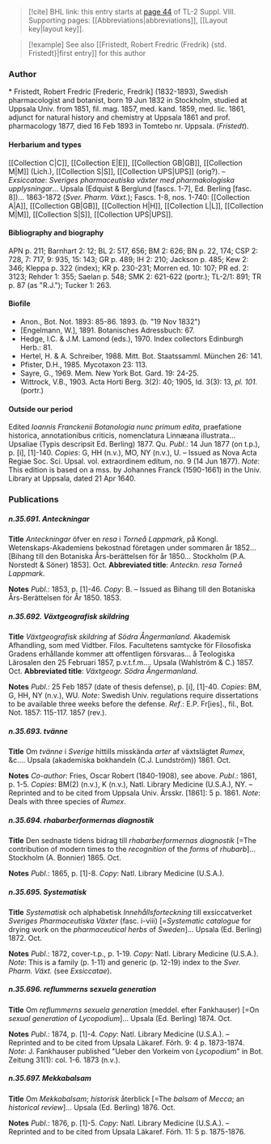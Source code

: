 > [!cite] BHL link: this entry starts at [page 44](https://www.biodiversitylibrary.org/item/103832#page/56/mode/1up) of TL-2 Suppl. VIII.
> Supporting pages: [[Abbreviations|abbreviations]], [[Layout key|layout key]].

> [!example] See also [[Fristedt, Robert Fredric (Fredrik) {std. Fristedt}|first entry]] for this author

### Author

\* Fristedt, Robert Fredric \[Frederic, Fredrik\] (1832-1893), Swedish pharmacologist and botanist, born 19 Jun 1832 in Stockholm, studied at Uppsala Univ. from 1851, fil. mag. 1857, med. kand. 1859, med. lic. 1861, adjunct for natural history and chemistry at Uppsala 1861 and prof. pharmacology 1877, died 16 Feb 1893 in Tomtebo nr. Uppsala. (*Fristedt*).

#### Herbarium and types

[[Collection C|C]], [[Collection E|E]], [[Collection GB|GB]], [[Collection M|M]] (Lich.), [[Collection S|S]], [[Collection UPS|UPS]] (orig?). – *Exsiccatae*: *Sveriges pharmaceutiska växter med pharmakologiska upplysningar*... Upsala (Edquist & Berglund \[fascs. 1-7\], Ed. Berling \[fasc. 8\])... 1863-1872 (*Sver. Pharm. Växt.*); Fascs. 1-8, nos. 1-740: [[Collection A|A]], [[Collection GB|GB]], [[Collection H|H]], [[Collection L|L]], [[Collection M|M]], [[Collection S|S]], [[Collection UPS|UPS]].

#### Bibliography and biography

APN p. 211; Barnhart 2: 12; BL 2: 517, 656; BM 2: 626; BN p. 22, 174; CSP 2: 728, 7: 717, 9: 935, 15: 143; GR p. 489; IH 2: 210; Jackson p. 485; Kew 2: 346; Kleppa p. 322 (index); KR p. 230-231; Morren ed. 10: 107; PR ed. 2: 3123; Rehder 1: 355; Saelan p. 548; SMK 2: 621-622 (portr.); TL-2/1: 891; TR p. 87 (as "R.J."); Tucker 1: 263.

#### Biofile

- Anon., Bot. Not. 1893: 85-86. 1893. (b. "19 Nov 1832")
- \[Engelmann, W.\], 1891. Botanisches Adressbuch: 67.
- Hedge, I.C. & J.M. Lamond (eds.), 1970. Index collectors Edinburgh Herb.: 81.
- Hertel, H. & A. Schreiber, 1988. Mitt. Bot. Staatssamml. München 26: 141.
- Pfister, D.H., 1985. Mycotaxon 23: 113.
- Sayre, G., 1969. Mem. New York Bot. Gard. 19: 24-25.
- Wittrock, V.B., 1903. Acta Horti Berg. 3(2): 40; 1905, Id. 3(3): 13, *pl. 101.* (portr.)

#### Outside our period

Edited *Ioannis Franckenii Botanologia nunc primum edita*, praefatione historica, annotationibus criticis, nomenclatura Linnæana illustrata... Upsaliae (Typis descripsit Ed. Berling) 1877. Qu.
*Publ*.: 14 Jun 1877 (on t.p.), p. \[i\], \[1\]-140. *Copies*: G, HH (n.v.), MO, NY (n.v.), U. – Issued as Nova Acta Regiae Soc. Sci. Upsal. vol. extraordinem editum, no. 9 (14 Jun 1877).
*Note*: This edition is based on a mss. by Johannes Franck (1590-1661) in the Univ. Library at Uppsala, dated 21 Apr 1640.

### Publications

##### n.35.691. Anteckningar

**Title**
*Anteckningar* öfver en *resa* i *Torneå Lappmark*, på Kongl. Wetenskaps-Akademiens bekostnad företagen under sommaren år 1852... \[Bihang till den Botaniska Års-berättelsen för år 1850... Stockholm (P.A. Norstedt & Söner) 1853\]. Oct.
**Abbreviated title**: *Anteckn. resa Torneå Lappmark*.

**Notes**
*Publ*.: 1853, p. \[1\]-46. *Copy*: B. – Issued as Bihang till den Botaniska Års-Berättelsen för År 1850. 1853.

##### n.35.692. Växtgeografisk skildring

**Title**
*Växtgeografisk skildring* af *Södra Ångermanland*. Akademisk Afhandling, som med Vidtber. Filos. Facultetens samtycke för Filosofiska Gradens erhållande kommer att offentligen försvaras... å Teologiska Lärosalen den 25 Februari 1857, p.v.t.f.m.... Upsala (Wahlström & C.) 1857. Oct.
**Abbreviated title**: *Växtgeogr. Södra Ångermanland.*

**Notes**
*Publ*.: 25 Feb 1857 (date of thesis defense), p. \[i\], \[1\]-40. *Copies*: BM, G, HH, NY (n.v.), WU.
*Note*: Swedish Univ. regulations require dissertations to be available three weeks before the defense.
*Ref*.: E.P. Fr\[ies\]., fil., Bot. Not. 1857: 115-117. 1857 (rev.).

##### n.35.693. tvänne

**Title**
Om *tvänne* i *Sverige* hittills misskända *arter* af växtslägtet *Rumex*, &c.... Upsala (akademiska bokhandeln (C.J. Lundström)) 1861. Oct.

**Notes**
*Co-author*: Fries, Oscar Robert (1840-1908), see above.
*Publ*.: 1861, p. 1-5. *Copies*: BM(2) (n.v.), K (n.v.), Natl. Library Medicine (U.S.A.), NY. – Reprinted and to be cited from Uppsala Univ. Årsskr. \[1861\]: 5 p. 1861.
*Note*: Deals with three species of *Rumex*.

##### n.35.694. rhabarberformernas diagnostik

**Title**
Den sednaste tidens bidrag till *rhabarberformernas diagnostik* \[=The contribution of modern times to the *recognition* of the *forms* of *rhubarb*\]... Stockholm (A. Bonnier) 1865. Oct.

**Notes**
*Publ*.: 1865, p. \[1\]-8. *Copy*: Natl. Library Medicine (U.S.A.).

##### n.35.695. Systematisk

**Title**
*Systematisk* och alphabetisk *Innehållsforteckning* till exsiccatverket *Sveriges Pharmaceutiska Växter* (fasc. i-viii) \[=*Systematic catalogue* for drying work on the *pharmaceutical herbs* of *Sweden*\]... Upsala (Ed. Berling) 1872. Oct.

**Notes**
*Publ*.: 1872, cover-t.p., p. 1-19. *Copy*: Natl. Library Medicine (U.S.A.).
*Note*: This is a family (p. 1-11) and generic (p. 12-19) index to the *Sver. Pharm. Växt.* (see *Exsiccatae*).

##### n.35.696. reflummerns sexuela generation

**Title**
Om *reflummerns sexuela generation* (meddel. efter Fankhauser) \[=On *sexual generation* of *Lycopodium*\]... Upsala (Ed. Berling) 1874. Oct.

**Notes**
*Publ*.: 1874, p. \[1\]-4. *Copy*: Natl. Library Medicine (U.S.A.). – Reprinted and to be cited from Upsala Läkaref. Förh. 9: 4 p. 1873-1874.
*Note*: J. Fankhauser published "Ueber den Vorkeim von *Lycopodium*" in Bot. Zeitung 31(1): col. 1-6. 1873 (n.v.).

##### n.35.697. Mekkabalsam

**Title**
Om *Mekkabalsam*; *historisk* återblick \[=The *balsam* of *Mecca*; an *historical review*\]... Upsala (Ed. Berling) 1876. Oct.

**Notes**
*Publ*.: 1876, p. \[1\]-5. *Copy*: Natl. Library Medicine (U.S.A.). – Reprinted and to be cited from Upsala Läkaref. Förh. 11: 5 p. 1875-1876.

